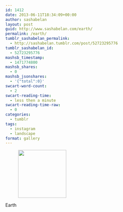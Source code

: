 ```yaml
---
id: 1412
date: 2013-06-11T18:34:09+00:00
author: sashabelan
layout: post
guid: http://www.sashabelan.com/earth/
permalink: /earth/
tumblr_sashabelan_permalink:
  - http://sashabelan.tumblr.com/post/52723295776
tumblr_sashabelan_id:
  - 52723295776
mashsb_timestamp:
  - 1471774800
mashsb_shares:
  - 0
mashsb_jsonshares:
  - '{"total":0}'
swcart-word-count:
  - 2
swcart-reading-time:
  - less then a minute
swcart-reading-time-raw:
  - 0
categories:
  - tumblr
tags:
  - instagram
  - landscape
format: gallery
---
```

<div id='gallery-451' class='gallery galleryid-1412 gallery-columns-3 gallery-size-thumbnail'>
  <figure class='gallery-item'> 
  
  <div class='gallery-icon landscape'>
    <a href='http://www.sashabelan.ru/earth/attachment/1413/'><img width="150" height="150" src="http://www.sashabelan.ru/wp-content/uploads/2013/06/tumblr_mo8rkxaSIf1qarj97o1_1280-150x150.jpg" class="attachment-thumbnail size-thumbnail" alt="" srcset="http://www.sashabelan.ru/wp-content/uploads/2013/06/tumblr_mo8rkxaSIf1qarj97o1_1280-150x150.jpg 150w, http://www.sashabelan.ru/wp-content/uploads/2013/06/tumblr_mo8rkxaSIf1qarj97o1_1280-300x300.jpg 300w, http://www.sashabelan.ru/wp-content/uploads/2013/06/tumblr_mo8rkxaSIf1qarj97o1_1280-230x230.jpg 230w, http://www.sashabelan.ru/wp-content/uploads/2013/06/tumblr_mo8rkxaSIf1qarj97o1_1280-350x350.jpg 350w, http://www.sashabelan.ru/wp-content/uploads/2013/06/tumblr_mo8rkxaSIf1qarj97o1_1280.jpg 612w" sizes="(max-width: 150px) 100vw, 150px" /></a>
  </div></figure>
</div>

Earth